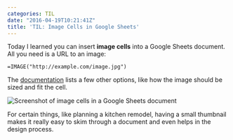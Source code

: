 ```yaml
---
categories: TIL
date: "2016-04-19T10:21:41Z"
title: 'TIL: Image Cells in Google Sheets'
---
```


Today I learned you can insert __image cells__ into a Google Sheets document. All you need is a URL to an image:

```
=IMAGE("http://example.com/image.jpg")
```

The [documentation](https://support.google.com/docs/answer/3093333/?hl=en&authuser=0) lists a few other options, like how the image should be sized and fit the cell.

![Screenshot of image cells in a Google Sheets document](https://cl.ly/fjiy/download/Screen%20Shot%202016-04-19%20at%2010.21.08%20AM.png)

For certain things, like planning a kitchen remodel, having a small thumbnail makes it really easy to skim through a document and even helps in the design process.
